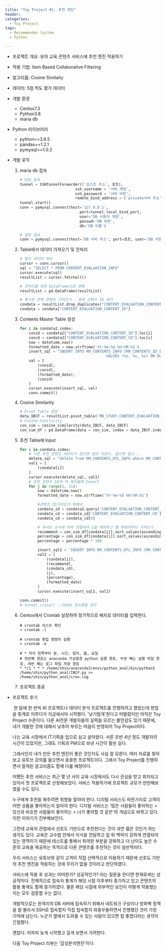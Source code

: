 ```yaml
---
title: "Toy Project #1. 추천 엔진"
header:
categories:
  - Toy Project
tags:
  - Recommender System
  - Python

---
```


* 프로젝트 개요: 유아 교육 콘텐츠 서비스에 추천 엔진 적용하기
* 적용 기법: Item Based Collaborative Filtering
* 알고리즘: Cosine Similaity
* 데이터: 5점 척도 평가 데이터



* 개발 환경
  * Centos7.3
  * Python3.8
  * maria db
  
* Python 라이브러리
  *  python==3.8.5
  *  pandas==1.2.1
  *  pymysql==1.0.2
  
* 개발 로직
  1. maria db 접속

     ~~~python
     # SSH 접속
     tunnel = SSHTunnelForwarder(('호스트 주소', 포트),
                              ssh_username = '서버 계정',
                              ssh_password = '서버 비번',
                              remote_bind_address = ('private서버 주소', 포트))
     tunnel.start()
     conn = pymysql.connect(host='127.0.0.1',
                                port=tunnel.local_bind_port,
                                user='DB 사용자 계정',
                                passwd='DB 비번',
                                db='DB 이름')
     
     # 일반 접속
     conn = pymysql.connect(host='DB 서버 주소', port=포트, user='DB 사용자 계정', password='dB 비번', db='DB 이름', charset='utf8')
     ~~~

  2. Table에서 데이터 가져오기 및 전처리

     ~~~python
     # 평가 데이터 쿼리
     cursor = conn.cursor()
     sql = "SELECT * FROM CONTENT_EVALUATION_INFO"
     cursor.execute(sql)
     resultList = cursor.fetchall()
     
     # 전처리를 위한 DataFrame으로 변환
     resultList = pd.DataFrame(resultList)
     
     # 평가한 전체 콘텐츠 가져오기 - 중복 콘텐츠 ID 제거
     condata = resultList.drop_duplicates("CONTENT_EVALUATION_CONTENT_ID")
     condata = condata["CONTENT_EVALUATION_CONTENT_ID"]
     ~~~

  3. Contents Master Table 생성

     ~~~python
     for i in condata2.index:
         conid = condata2["CONTENT_EVALUATION_CONTENT_ID"].loc[i]
         concd = condata2["CONTENT_EVALUATION_CONTENT_CD"].loc[i]
         now = datetime.now()
         formatted_date = now.strftime('%Y-%m-%d %H:%M:%S')
         insert_sql = "INSERT INTO RM_CONTENTS_INFO (RM_CONTENTS_ID_SQ, RM_CONTENTS_CD, UPDATE_DT) \
         									VALUES (%s, %s, %s) ON DUPLICATE KEY UPDATE RM_CONTENTS_ID_SQ = %s"
         val = [
             (conid),
             (concd),
             (formatted_date),
             (conid)
         ]
         cursor.execute(insert_sql, val)
         conn.commit()
     ~~~

  4. Cosine Similarity 

     ~~~python
     # Pivot Table 생성
     data_IBCF = resultList.pivot_table('MB_STUDY_CONTENT_EVALUATION_SCORE', index = 'MB_STUDY_CONTENT_EVALUATION_CONTENT_ID_SQ', columns = 'MEMBER_CHILD_SQ').fillna(0)
     # Cosine Similarity
     con_sim = cosine_similarity(data_IBCF, data_IBCF)
     con_sim_df = pd.DataFrame(data = con_sim, index = data_IBCF.index, columns = data_IBCF.index)
     ~~~

  5. 추천 Table에 Input

     ~~~python
     for i in condata.index:
         # 기존 추천 콘텐츠 데이터가 있으면 일단 지운다. 없으면 말고...
         delete_sql = "delete from RM_CONTENTS_DTL_INFO where RM_CONTENTS_ID = %s"
         val1 = [
             (condata[i])
         ]
         cursor.execute(delete_sql, val1)
         # 추천 콘텐츠 10개 씩 테이블에 Insert
         for j in range(1, 11):
             now = datetime.now()
             formatted_date = now.strftime('%Y-%m-%d %H:%M:%S')
     
             #콘텐츠 CD가져오기 위해서
             condata_id = condata2.query('CONTENT_EVALUATION_CONTENT_ID == "' + condata[i] + '"')
             condata_cd = condata_id['CONTENT_EVALUATION_CONTENT_CD'].values
             condata_cd = condata_cd[0]
     
             # 유사도 순서에 따라 정렬하여 1을 제외하고 젤 위에서부터 가져오기
             recommend = con_sim_df[condata[i]].sort_values(ascending=False).index[j]
             percentage = con_sim_df[condata[i]].sort_values(ascending=False)[j]
             percentage = percentage * 100
     
             insert_sql2 = "INSERT INTO RM_CONTENTS_DTL_INFO (RM_CONTENTS_ID, RM_RECOMMEND_CONTENTS_ID, RM_CONTENTS_CD, SQ_NUM, PERCENTAGE, UPDATE_DT) VALUES (%s, %s, %s, %s, %s, %s)"
             val2 = [
                 (condata[i]),
                 (recommend),
                 (condata_cd),
                 (j),
                 (percentage),
                 (formatted_date)
             ]
             cursor.execute(insert_sql2, val2)
     
     conn.commit()
     # tunnel.close() --SSH로 접속했을 경우
     ~~~

  6. Centos에서 Crontab 설정하여 정기적으로 배치로 데이터를 입력한다.

     ~~~
     # crontab 리스트 확인
     > crontab -l
     
     # crontab 편집 명령어 실행
     > crontab -e
     
     # * 자리 왼쪽부터 분, 시간, 일자, 월, 요일 
     # 첫번째 경로는 anaconda 가상환경 python 실행 경로, 두번 째는 실행 파일 경로, 세번 째는 로그 파일 저장 경로
     * */1 * * * /home/shin/anaconda3/envs/python_anal/bin/python3 /home/shin/python_anal/IBCF.py >> /home/shin/python_anal/cron.log
     ~~~

  7. 프로젝트 종료

  

* 프로젝트 후기

  ​    한 달에 한 번씩 AI 프로젝트나 데이터 분석 프로젝트를 진행하려고 했었는데 현업을 핑계로 미루다가 지금에서야 시작했다. '낮기밤개'한다고 떠벌렸지만 아직은 Toy Project 수준이다. 다른 AI전문 개발자들의 실력을 모르는 불안감도 있기 때문에, 내가 개발한 것에 대해서 낮추어 부르는 마음이 반영되어 Toy Project이다. 

  나는 교육 시장에서 IT기획을 업으로 삼고 살아왔다. 서른 초반 4년 정도 개발자의 시간이 있었지만, 그래도 기획과 PM으로 보낸 시간이 훨씬 길다.

  그래서인지 내가 만든 추천 엔진이 좋은 것인지도 사실 잘 모른다. 여러 자료를 찾아보고 유투브 강의를 들으면서 응용한 프로젝트이다. 그래서 Toy Project를 진행하면서 알게된 알고리즘도 함께 다룰 예정이다.

  

  어쨌든 추천 서비스는 최근 몇 년 사이 교육 시장에서도 다시 관심을 받고 회자되고 있어서 첫 프로젝트로 선정해보았다. 서비스 적용하기에 프로젝트 규모가 만만해보였을 수도 있다.

  누구에게 추천을 해주려면 취향을 알아야 한다. 디지털 서비스도 마찬가지로 고객이 어떤 상품을 좋아하는지 알아야 한다. 디지털 서비스는 '많은 사람들이 좋아하는 > 당신과 비슷한 사람들이 좋아하는 > 너가 좋아할 것 같은'의 개념으로 바뀌고 있다. 이런 이야기가 진부해보인다.

  그런데 교육의 관점에서 선호도 기반으로 추천한다는 것이 과연 옳은 것인가 하는 생각도 있다. 교육은 교수법 안에서 지식을 전달하고 앞 뒤 맥락이 강하게 연결되어 있는 영역이기 때문에 테스트를 통해서 취약한 부분을 강화하고 더 난이도 높은 수준의 교육을 제공하는 목적으로 다른 콘텐츠를 추천하는 것이 일반적이다.

  우리 서비스는 유튜브와 같이 고객이 직접 선택적으로 이용하기 때문에 선호도 기반의 추천 엔진을 적용하는 것에 무리가 없을 것이라고 판단하였다.

  서비스에 적용 후 성과는 어떠한가? 성공적인가? 라는 질문을 한다면 현재로써는 성공적이다. 전체적으로 접속자 통계가 해당 시점 이후부터 증가하고 있고 콘텐츠의 활용 통계도 함께 증가하였다. 물론 해당 시점에 외부적인 요인이 어떻게 작용했는지는 모두 검증할 수는 없다.

  개발적으로는 원격지의 DB 서버에 접속하기 위해서 네트워크 구성이나 방화벽 정책을 잘 몰라서 SSH로 접속할지 직접 접속할지 좌충우돌하면서 진행했던 것이 가장 기억에 남는다. 누군가 옆에서 도와줄 수 있는 사람이 있으면 참 좋겠다라는 생각이 간절했다. 

  괜찮다. 어차피 늦게 시작했고 길게 보면서 가려한다.

  다음 Toy Project 리뷰는 '감성분석엔진'이다.  

  

  

